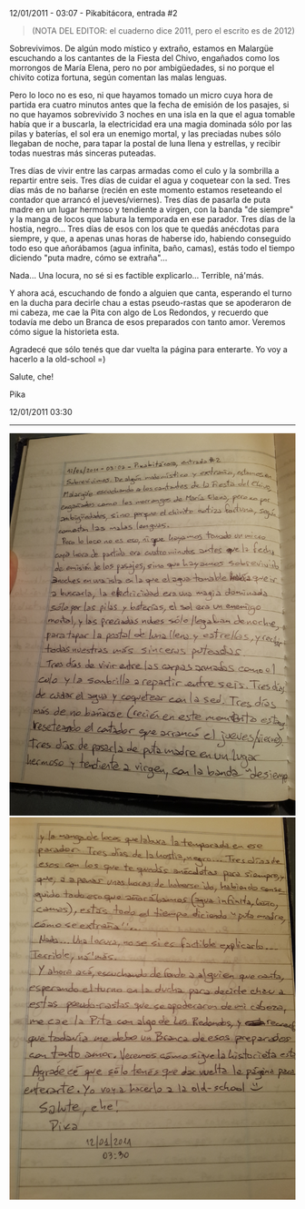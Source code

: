 12/01/2011 - 03:07 - Pikabitácora, entrada #2

> (NOTA DEL EDITOR: el cuaderno dice 2011, pero el escrito es de 2012)

Sobrevivimos. De algún modo místico y extraño, estamos en Malargüe escuchando a los cantantes de la Fiesta del Chivo, engañados como los morrongos de María Elena, pero no por ambigüedades, si no porque el chivito cotiza fortuna, según comentan las malas lenguas.

Pero lo loco no es eso, ni que hayamos tomado un micro cuya hora de partida era cuatro minutos antes que la fecha de emisión de los pasajes, si no que hayamos sobrevivido 3 noches en una isla en la que el agua tomable había que ir a buscarla, la electricidad era una magia dominada sólo por las pilas y baterías, el sol era un enemigo mortal, y las preciadas nubes sólo llegaban de noche, para tapar la postal de luna llena y estrellas, y recibir todas nuestras más sinceras puteadas.

Tres días de vivir entre las carpas armadas como el culo y la sombrilla a repartir entre seis. Tres días de cuidar el agua y coquetear con la sed. Tres días más de no bañarse (recién en este momento estamos reseteando el contador que arrancó el jueves/viernes). Tres días de pasarla de puta madre en un lugar hermoso y tendiente a virgen, con la banda "de siempre" y la manga de locos que labura la temporada en ese parador. Tres días de la hostia, negro... Tres días de esos con los que te quedás anécdotas para siempre, y que, a apenas unas horas de haberse ido, habiendo conseguido todo eso que añorábamos (agua infinita, baño, camas), estás todo el tiempo diciendo "puta madre, cómo se extraña"...

Nada... Una locura, no sé si es factible explicarlo... Terrible, ná'más.

Y ahora acá, escuchando de fondo a alguien que canta, esperando el turno en la ducha para decirle chau a estas pseudo-rastas que se apoderaron de mi cabeza, me cae la Pita con algo de Los Redondos, y recuerdo que todavía me debo un Branca de esos preparados con tanto amor. Veremos cómo sigue la historieta esta.

Agradecé que sólo tenés que dar vuelta la página para enterarte. Yo voy a hacerlo a la old-school =)

Salute, che!

Pika

12/01/2011 03:30

----

![Primera página](./images/2012-01-12-pika-01.jpg)
![Segunda página](./images/2012-01-12-pika-02.jpg)


